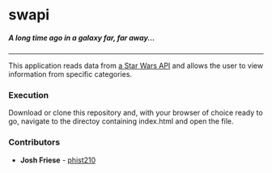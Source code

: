 # swapi

##### A long time ago in a galaxy far, far away...

***

This application reads data from [a Star Wars API](http://swapi.co "SWapi (dot) co") and allows the user to view information from specific categories.

### Execution

Download or clone this repository and, with your browser of choice ready to go, navigate to the directoy containing index.html and open the file.


### Contributors
  * **Josh Friese** - [phist210](http://phist210.github.com)
